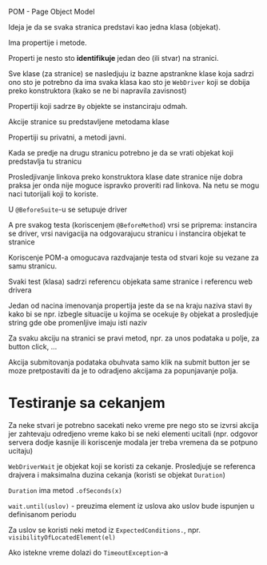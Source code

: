 POM - Page Object Model

Ideja je da se svaka stranica predstavi kao jedna klasa (objekat).

Ima propertije i metode.

Properti je nesto sto **identifikuje** jedan deo (ili stvar) na stranici.

Sve klase (za stranice) se nasledjuju iz bazne apstrankne klase koja
sadrzi ono sto je potrebno da ima svaka klasa kao sto je `WebDriver` koji
se dobija preko konstruktora (kako se ne bi napravila zavisnost)


Propertiji koji sadrze `By` objekte se instanciraju odmah.


Akcije stranice su predstavljene metodama klase


Propertiji su privatni, a metodi javni.


Kada se predje na drugu stranicu potrebno je da se vrati objekat
koji predstavlja tu stranicu

Prosledjivanje linkova preko konstruktora klase date stranice nije
dobra praksa jer onda nije moguce ispravko proveriti rad linkova.
Na netu se mogu naci tutorijali koji to koriste.


U `@BeforeSuite`-u se setupuje driver

A pre svakog testa (koriscenjem `@BeforeMethod`) vrsi se priprema:
instancira se driver, vrsi navigacija na odgovarajucu stranicu i
instancira objekat te stranice



Koriscenje POM-a omogucava razdvajanje testa od stvari koje su vezane za samu stranicu.

Svaki test (klasa) sadrzi referencu objekata same stranice i referencu
web drivera

Jedan od nacina imenovanja propertija jeste da se na kraju naziva stavi `By`
kako bi se npr. izbegle situacije u kojima se ocekuje `By` objekat a 
prosledjuje string gde obe promenljive imaju isti naziv

Za svaku akciju na stranici se pravi metod, npr. za unos podataka u polje, za 
button click, ...




Akcija submitovanja podataka obuhvata samo klik na submit button jer se 
moze pretpostaviti da je to odradjeno akcijama za popunjavanje polja.




# Testiranje sa cekanjem


Za neke stvari je potrebno sacekati neko vreme pre nego sto se izvrsi akcija
jer zahtevaju odredjeno vreme kako bi se neki elementi ucitali (npr. 
odgovor servera dodje kasnije ili koriscenje modala jer treba vremena
da se potpuno ucitaju)


`WebDriverWait` je objekat koji se koristi za cekanje. Prosledjuje se 
referenca drajvera i maksimalna duzina cekanja (koristi se objekat
`Duration`)

`Duration` ima metod `.ofSeconds(x)`


`wait.until(uslov)` - preuzima element iz uslova ako uslov bude ispunjen u
definisanom periodu

Za uslov se koristi neki metod iz `ExpectedConditions.`, npr.
`visibilityOfLocatedElement(el)`


Ako istekne vreme dolazi do `TimeoutException`-a
